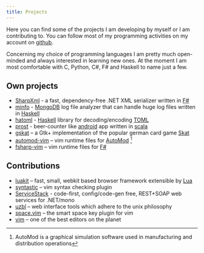 ```yaml
---
title: Projects
---
```

Here you can find some of the projects I am developing by myself or I am
contributing to. You can follow most of my programming activities on my account
on [github][1].

Concerning my choice of programming languages I am pretty much open-minded and
always interested in learning new ones.  At the moment I am most comfortable
with C, Python, C#, F# and Haskell to name just a few.

## Own projects

- [SharpXml][13] - a fast, dependency-free .NET XML serializer written in
  [F#][21]
- [minfo][22] - [MongoDB][23] log file analyzer that can handle huge log files
  written in [Haskell][19]
- [hatoml][18] - [Haskell][19] library for decoding/encoding [TOML][20]
- [prost][15] - beer-counter like [android][16] app written in [scala][17]
- [gskat][2] – a Gtk+ implementation of the popular german card game [Skat][14]
- [automod-vim][3] – vim runtime files for [AutoMod][5] [^1]
- [fsharp-vim][4] – vim runtime files for [F#][21]

## Contributions

- [luakit][6] – fast, small, webkit based browser framework extensible by [Lua][7]
- [syntastic][9] – vim syntax checking plugin
- [ServiceStack][12] - code-first, config/code-gen free, REST+SOAP web services for .NET/mono
- [uzbl][8] – web interface tools which adhere to the unix philosophy
- [space.vim][10] – the smart space key plugin for vim
- [vim][11] – one of the best editors on the planet

[1]: https://github.com/kongo2002
[2]: http://gskat.sourceforge.net
[3]: http://github.com/kongo2002/vim-automod
[4]: http://github.com/kongo2002/fsharp-vim
[5]: http://www.appliedmaterials.com/services-software/library/applied-automod
[6]: http://luakit.org
[7]: http://www.lua.org
[8]: http://uzbl.org
[9]: http://github.com/scrooloose/syntastic
[10]: http://github.com/spiiph/vim-space
[11]: http://www.vim.org
[12]: http://github.com/ServiceStack/ServiceStack
[13]: http://github.com/kongo2002/SharpXml
[14]: http://en.wikipedia.org/wiki/Skat_(card_game)
[15]: https://github.com/kongo2002/prost
[16]: http://android.com
[17]: http://scala-lang.org
[18]: https://github.com/kongo2002/hatoml
[19]: http://haskell.org
[20]: https://github.com/mojombo/toml
[21]: http://fsharp.org/
[22]: http://github.com/kongo2002/minfo
[23]: https://www.mongodb.org/

[^1]: AutoMod is a graphical simulation software used in manufacturing and distribution operations
